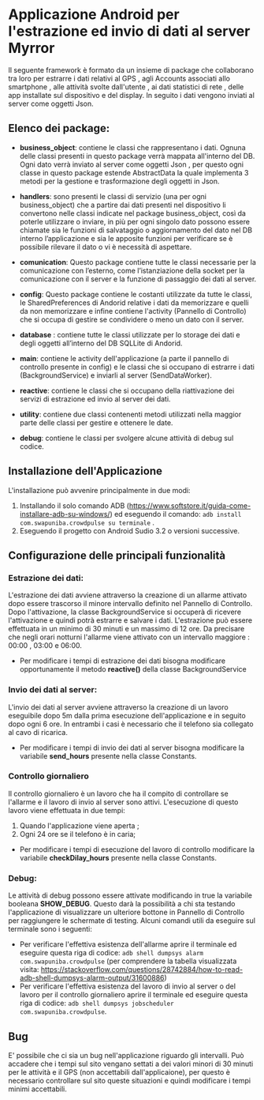 # Applicazione Android per l'estrazione ed invio di dati al server Myrror
Il seguente framework è formato da un insieme di package che collaborano tra loro
per estrarre i dati relativi al GPS , agli Accounts associati allo smartphone , alle attività svolte dall'utente , ai
dati statistici di rete , delle app installate sul dispositivo e del display. In seguito i dati vengono inviati al server come oggetti Json.

## Elenco dei package:
* **business_object**: contiene le classi che rappresentano i dati.
Ognuna delle classi presenti in questo package verrà mappata all'interno del DB. Ogni dato verrà inviato  al server come oggetti Json , per questo ogni classe in questo package estende AbstractData la quale implementa 3 metodi per la gestione e trasformazione degli oggetti in Json.

* **handlers**: sono presenti le classi di servizio (una per ogni business_object) che a partire dai dati presenti nel dispositivo li convertono nelle classi indicate nel package business_object, così da poterle utilizzare o inviare, in più per ogni singolo dato possono essere chiamate sia le funzioni di  salvataggio o aggiornamento del dato nel DB interno l’applicazione e sia le apposite funzioni per verificare se è possibile rilevare il dato o vi è necessità di aspettare.

* **comunication**: Questo package contiene tutte le classi necessarie per la comunicazione con l’esterno, come l’istanziazione della socket per la comunicazione con il server e la funzione di passaggio dei dati al server.

* **config**: Questo package contiene le costanti utilizzate da tutte le classi, le SharedPreferences di Andorid relative i dati da memorizzare e quelli da non memorizzare e infine contiene l'activity (Pannello di Controllo) che si occupa di gestire se condividere o meno un dato con il server.

* **database** : contiene tutte le classi utilizzate per lo storage dei dati e degli oggetti all’interno del DB SQLLite di Andorid.

* **main**: contiene le activity dell'applicazione (a parte il pannello di controllo presente in config) e le classi che si occupano di estrarre i dati (BackgroundService) e inviarli al server (SendDataWorker).

* **reactive**: contiene le classi che si occupano della riattivazione dei servizi di estrazione ed invio al server dei dati.

* **utility**: contiene due classi contenenti metodi utilizzati nella maggior parte delle classi per gestire e ottenere le date.

* **debug**: contiene le classi per svolgere alcune attività di debug sul codice.


## Installazione dell'Applicazione
L'installazione può avvenire principalmente in due modi:
1. Installando il solo comando ADB (https://www.softstore.it/guida-come-installare-adb-su-windows/) ed eseguendo il comando: ```adb install com.swapuniba.crowdpulse su terminale``` .
2. Eseguendo il progetto con Android Sudio 3.2 o versioni successive.

## Configurazione delle principali funzionalità

### Estrazione dei dati:
L'estrazione dei dati avviene attraverso la creazione di un allarme attivato dopo essere trascorso il minore intervallo definito nel Pannello di Controllo.
Dopo l'attivazione, la classe BackgroundService si occuperà di ricevere l'attivazione e quindi potrà estrarre e salvare i dati.
L'estrazione può essere effettuata in un minimo di 30 minuti e un massimo di 12 ore. Da precisare che negli orari notturni l'allarme viene attivato con un intervallo maggiore : 00:00 , 03:00 e 06:00.
* Per modificare i tempi di estrazione dei dati bisogna modificare opportunamente il metodo **reactive()** della classe BackgroundService



### Invio dei dati al server:
L'invio dei dati al server avviene attraverso la creazione di un lavoro eseguibile dopo 5m dalla prima esecuzione dell'applicazione e in seguito dopo ogni 6 ore. In entrambi i casi è necessario che il telefono sia collegato al cavo di ricarica.
* Per modificare i tempi di invio dei dati al server bisogna modificare la variabile **send_hours** presente nella classe Constants.


### Controllo giornaliero
Il controllo giornaliero è un lavoro che ha il compito di controllare se l'allarme e il lavoro di invio al server sono attivi.
L'esecuzione di questo lavoro viene effettuata in due tempi: 
1. Quando l'applicazione viene aperta ;
2. Ogni 24 ore se il telefono è in caria;
* Per modificare i tempi di esecuzione del lavoro di controllo modificare la variabile **checkDilay_hours** presente nella classe Constants.


### Debug:
Le attività di debug possono essere attivate modificando in true la variabile booleana **SHOW_DEBUG**. Questo darà la possibilità a chi sta testando l'applicazione di visualizzare un ulteriore bottone in Pannello di Controllo per raggiungere le schermate di testing.
Alcuni comandi utili da eseguire sul terminale sono i seguenti:
* Per verificare l'effettiva esistenza dell'allarme aprire il terminale ed eseguire questa riga di codice: ```adb shell dumpsys alarm com.swapuniba.crowdpulse``` (per comprendere la tabella visualizzata  visita: https://stackoverflow.com/questions/28742884/how-to-read-adb-shell-dumpsys-alarm-output/31600886)
* Per verificare l'effettiva esistenza del lavoro di invio al server o del lavoro per il controllo giornaliero aprire il terminale ed eseguire questa riga di codice: ```adb shell dumpsys jobscheduler com.swapuniba.crowdpulse```.


## Bug
E' possibile che ci sia un bug nell'applicazione riguardo gli intervalli. Può accadere che i tempi sul sito vengano settati a dei valori minori di 30 minuti per le attività e il GPS (non accettabili dall'applicaione), per questo è necessario controllare sul sito queste situazioni e quindi modificare 
i tempi minimi accettabili.
